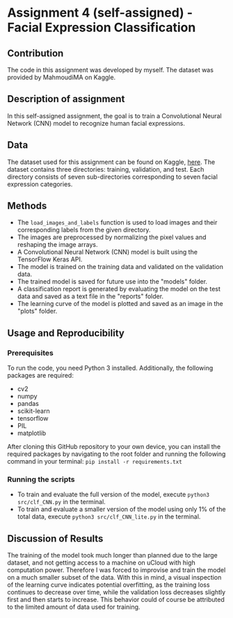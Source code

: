 # Assignment 4 (self-assigned) - Facial Expression Classification

## Contribution
The code in this assignment was developed by myself. The dataset was provided by MahmoudiMA on Kaggle.

## Description of assignment
In this self-assigned assignment, the goal is to train a Convolutional Neural Network (CNN) model to recognize human facial expressions.

## Data
The dataset used for this assignment can be found on Kaggle, [here](https://www.kaggle.com/datasets/mahmoudima/mma-facial-expression). The dataset contains three directories: training, validation, and test. Each directory consists of seven sub-directories corresponding to seven facial expression categories.

## Methods
- The `load_images_and_labels` function is used to load images and their corresponding labels from the given directory.
- The images are preprocessed by normalizing the pixel values and reshaping the image arrays.
- A Convolutional Neural Network (CNN) model is built using the TensorFlow Keras API.
- The model is trained on the training data and validated on the validation data.
- The trained model is saved for future use into the "models" folder.
- A classification report is generated by evaluating the model on the test data and saved as a text file in the "reports" folder.
- The learning curve of the model is plotted and saved as an image in the "plots" folder.

## Usage and Reproducibility

### Prerequisites
To run the code, you need Python 3  installed. Additionally, the following packages are required:
- cv2
- numpy
- pandas
- scikit-learn
- tensorflow
- PIL
- matplotlib

After cloning this GitHub repository to your own device, you can install the required packages by navigating to the root folder and running the following command in your terminal: `pip install -r requirements.txt`

### Running the scripts
- To train and evaluate the full version of the model, execute `python3 src/clf_CNN.py` in the terminal.
- To train and evaluate a smaller version of the model using only 1% of the total data, execute `python3 src/clf_CNN_lite.py` in the terminal.

## Discussion of Results
The training of the model took much longer than planned due to the large dataset, and not getting access to a machine on uCloud with high computation power. Therefore I was forced to improvise and train the model on a much smaller subset of the data. With this in mind, a visual inspection of the learning curve indicates potential overfitting, as the training loss continues to decrease over time, while the validation loss decreases slightly first and then starts to increase. This behavior could of course be attributed to the limited amount of data used for training.
